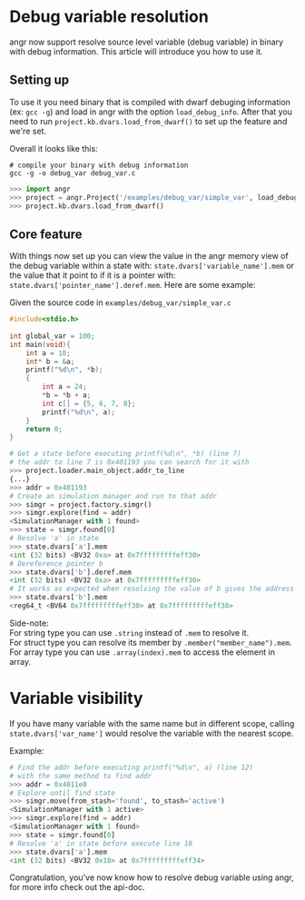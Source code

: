 # Debug variable resolution

angr now support resolve source level variable (debug variable) in binary with debug information. This article will introduce you how to use it.

## Setting up

To use it you need binary that is compiled with dwarf debuging information (ex: `gcc -g`) and load in angr with the option `load_debug_info`. After that you need to run `project.kb.dvars.load_from_dwarf()` to set up the feature and we're set.  

Overall it looks like this:
```
# compile your binary with debug information
gcc -g -o debug_var debug_var.c
```
```python
>>> import angr
>>> project = angr.Project('/examples/debug_var/simple_var', load_debug_info = True)
>>> project.kb.dvars.load_from_dwarf()
```

## Core feature

With things now set up you can view the value in the angr memory view of the debug variable within a state with: `state.dvars['variable_name'].mem` or the value that it point to if it is a pointer with: `state.dvars['pointer_name'].deref.mem`. Here are some example:

Given the source code in `examples/debug_var/simple_var.c`
```c
#include<stdio.h>
 
int global_var = 100;
int main(void){
	int a = 10;
	int* b = &a;
	printf("%d\n", *b);
	{
		int a = 24;
		*b = *b + a;
		int c[] = {5, 6, 7, 8};
		printf("%d\n", a);
	}
	return 0;
}
```
```python
# Get a state before executing printf(%d\n", *b) (line 7)
# the addr to line 7 is 0x401193 you can search for it with
>>> project.loader.main_object.addr_to_line
{...}
>>> addr = 0x401193
# Create an simulation manager and run to that addr
>>> simgr = project.factory.simgr()
>>> simgr.explore(find = addr)
<SimulationManager with 1 found>
>>> state = simgr.found[0]
# Resolve 'a' in state
>>> state.dvars['a'].mem
<int (32 bits) <BV32 0xa> at 0x7fffffffffeff30>
# Dereference pointer b
>>> state.dvars['b'].deref.mem
<int (32 bits) <BV32 0xa> at 0x7fffffffffeff30>
# It works as expected when resolving the value of b gives the address of a
>>> state.dvars['b'].mem
<reg64_t <BV64 0x7fffffffffeff30> at 0x7fffffffffeff38>
```

Side-note:  
For string type you can use `.string` instead of `.mem` to resolve it.  
For struct type you can resolve its member by `.member("member_name").mem`.
For array type you can use `.array(index).mem` to access the element in array.

# Variable visibility
If you have many variable with the same name but in different scope, calling `state.dvars['var_name']` would resolve the variable with the nearest scope.

Example:
```python
# Find the addr before executing printf("%d\n", a) (line 12)
# with the same method to find addr
>>> addr = 0x4011e0
# Explore until find state
>>> simgr.move(from_stash='found', to_stash='active')
<SimulationManager with 1 active>
>>> simgr.explore(find = addr)
<SimulationManager with 1 found>
>>> state = simgr.found[0]
# Resolve 'a' in state before execute line 10
>>> state.dvars['a'].mem
<int (32 bits) <BV32 0x18> at 0x7fffffffffeff34>
```

Congratulation, you've now know how to resolve debug variable using angr, for more info check out the api-doc.
